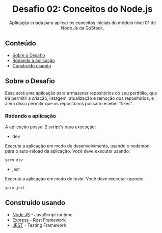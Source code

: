 <h1 align="center">Desafio 02: Conceitos do Node.js</h1>

<p align="center">Aplicação criada para aplicar os conceitos iniciais do módulo nível 01 de Node.Js da GoStack.
    <br>
</p>

## Conteúdo

- [Sobre o Desafio](#getting_started)
- [Rodando a aplicação](#running)
- [Construído usando](#built_using)

## Sobre o Desafio <a name = "getting_started"></a>

Essa será uma aplicação para armazenar repositórios do seu portfólio, que irá permitir a criação, listagem, atualização e remoção dos repositórios, e além disso permitir que os repositórios possam receber "likes".

### Rodando a aplicação <a name = "running"></a>

A aplicação possui 2 script's para execução:

- dev

Executa a aplicação em modo de desenvolvimento, usando o nodemon para o auto-reload da aplicação.
Você deve executar usando:

```
yarn dev
```

- jest

Executa a aplicação em modo de teste. Você deve executar usando:

```
yarn jest
```

## Construído usando <a name = "built_using"></a>

- [Node.JS](https://nodejs.org/) - JavaScript runtime
- [Express](https://expressjs.com/) - Rest Framework
- [JEST](https://jestjs.io//) - Testing Framework
